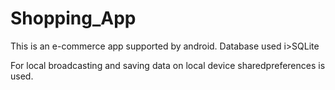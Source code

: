 # Shopping_App
This is an e-commerce app supported by android.
Database used
i>SQLite

For local broadcasting and saving data on local device sharedpreferences is used.
